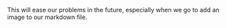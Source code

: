 This will ease our problems in the future, especially when we go to add an image to our markdown file.
